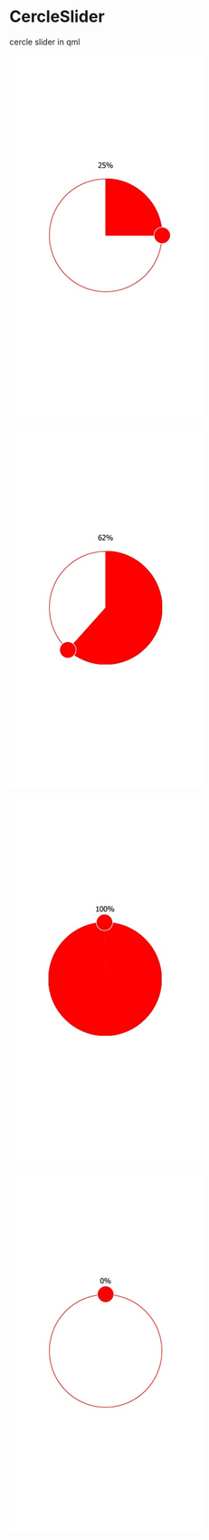 # CercleSlider
cercle slider in qml


![](https://github.com/abdelilah4/CercleSlider/blob/master/screenshot/1.jpg)

![](https://github.com/abdelilah4/CercleSlider/blob/master/screenshot/2.jpg)

![](https://github.com/abdelilah4/CercleSlider/blob/master/screenshot/3.jpg)

![](https://github.com/abdelilah4/CercleSlider/blob/master/screenshot/4.jpg)

